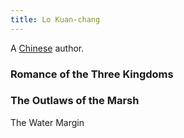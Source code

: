 ```yaml
---
title: Lo Kuan-chang
---
```


A [Chinese](../index.html) author.

### Romance of the Three Kingdoms

### The Outlaws of the Marsh

The Water Margin
